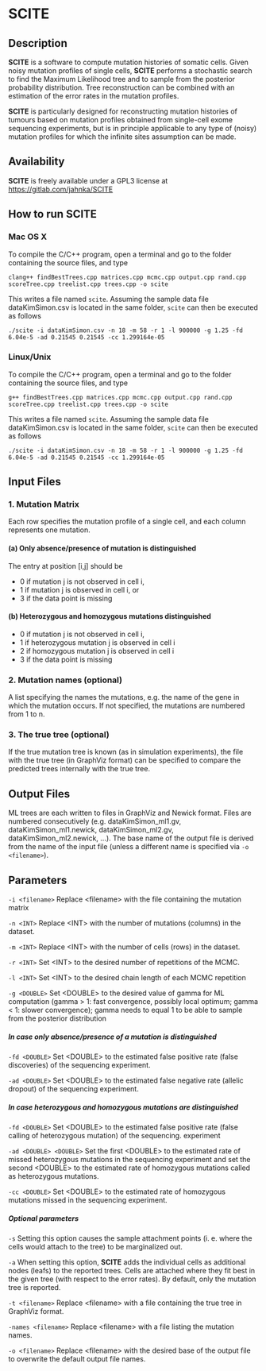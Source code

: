 # SCITE



## Description


**SCITE** is a software to compute mutation histories of somatic cells.
Given noisy mutation profiles of single cells, **SCITE** performs a stochastic
search to find the Maximum Likelihood tree and to sample from the posterior
probability distribution. Tree reconstruction can be combined with an estimation
of the error rates in the mutation profiles.

**SCITE** is particularly designed for reconstructing mutation histories of
tumours based on mutation profiles obtained from single-cell exome sequencing experiments, but is in 
principle applicable to any type of (noisy) mutation profiles for which the
infinite sites assumption can be made.

## Availability

**SCITE** is freely available under a GPL3 license at https://gitlab.com/jahnka/SCITE

##    How to run **SCITE**



### Mac OS X

To compile the C/C++ program, open a terminal and go to the folder containing the source files, and type

	clang++ findBestTrees.cpp matrices.cpp mcmc.cpp output.cpp rand.cpp scoreTree.cpp treelist.cpp trees.cpp -o scite

This writes a file named `scite`. Assuming the sample data file dataKimSimon.csv is located in the same folder, `scite` can then be executed as follows

	./scite -i dataKimSimon.csv -n 18 -m 58 -r 1 -l 900000 -g 1.25 -fd 6.04e-5 -ad 0.21545 0.21545 -cc 1.299164e-05



### Linux/Unix

To compile the C/C++ program, open a terminal and go to the folder containing the source files, and type

	g++ findBestTrees.cpp matrices.cpp mcmc.cpp output.cpp rand.cpp scoreTree.cpp treelist.cpp trees.cpp -o scite

This writes a file named `scite`. Assuming the sample data file dataKimSimon.csv is located in the same folder, `scite` can then be executed as follows

	./scite -i dataKimSimon.csv -n 18 -m 58 -r 1 -l 900000 -g 1.25 -fd 6.04e-5 -ad 0.21545 0.21545 -cc 1.299164e-05


##  Input Files


### 1. Mutation Matrix


Each row specifies the mutation profile of a single cell, and each column
represents one mutation.

#### (a) Only absence/presence of mutation is distinguished
The entry at position [i,j] should be

* 0 if mutation j is not observed in cell i,
* 1 if mutation j is observed in cell i, or
* 3 if the data point is missing

	
#### (b) Heterozygous and homozygous mutations distinguished

* 0 if mutation j is not observed in cell i,
* 1 if heterozygous mutation j is observed in cell i
* 2 if homozygous mutation j is observed in cell i
* 3 if the data point is missing

### 2. Mutation names (optional)


A list specifying the names the mutations, e.g. the name of the gene in which
the mutation occurs. If not specified, the mutations are numbered from 1 to n.

### 3. The true tree (optional)


If the true mutation tree is known (as in simulation experiments), the file with
the true tree (in GraphViz format) can be specified to compare the
predicted trees internally with the true tree.

##  Output Files
ML trees are each written to files in GraphViz and Newick format. Files are numbered
consecutively (e.g. dataKimSimon_ml1.gv, dataKimSimon_ml1.newick, dataKimSimon_ml2.gv, dataKimSimon_ml2.newick, ...). The base name of the output file is derived from the name of the input file (unless a different name is specified via `-o <filename>`).


## Parameters

`-i <filename>`     Replace \<filename\> with the file containing the mutation matrix

`-n <INT>`  Replace \<INT\> with the number of mutations (columns) in the dataset.

`-m <INT>`  Replace \<INT\> with the  number of cells (rows) in the dataset.

`-r <INT>`  Set \<INT\> to the desired number of repetitions of the MCMC.

`-l <INT>`  Set \<INT\> to the desired chain length of each MCMC repetition

`-g <DOUBLE>` Set \<DOUBLE\> to the desired value of gamma for ML computation (gamma > 1: fast convergence, possibly local optimum; gamma < 1: slower convergence); gamma needs to equal 1 to be able to sample from the posterior distribution



##### In case only absence/presence of a mutation is distinguished

`-fd <DOUBLE>` Set \<DOUBLE\> to the estimated false positive rate (false discoveries) of the sequencing experiment.

`-ad <DOUBLE>` Set \<DOUBLE\> to the estimated false negative rate (allelic dropout) of the sequencing experiment.

##### In case heterozygous and homozygous mutations are distinguished

`-fd <DOUBLE>` Set \<DOUBLE\> to the estimated false positive rate (false calling of heterozygous mutation) of the sequencing. experiment

`-ad <DOUBLE> <DOUBLE>` Set the first \<DOUBLE\> to the estimated rate of missed heterozygous mutations in the sequencing experiment and set the second \<DOUBLE\> to the estimated rate of homozygous mutations called as heterozygous mutations.

`-cc <DOUBLE>` Set \<DOUBLE\> to the estimated rate of homozygous mutations missed in the sequencing experiment.



##### Optional parameters

`-s` Setting this option causes the sample attachment points (i. e. where the cells would attach to the tree) to be marginalized out.

`-a` When setting this option, **SCITE** adds the individual cells as additional nodes (leafs) to the reported trees. Cells are attached where they fit best in the given tree (with respect to the error rates). By default, only the mutation tree is reported.

`-t <filename>`  Replace \<filename\> with a file containing the true tree in GraphViz format.

`-names <filename>` Replace \<filename\> with a file listing the mutation names.

`-o <filename>`   Replace \<filename\> with the desired base of the output file to overwrite the default output file names. 



